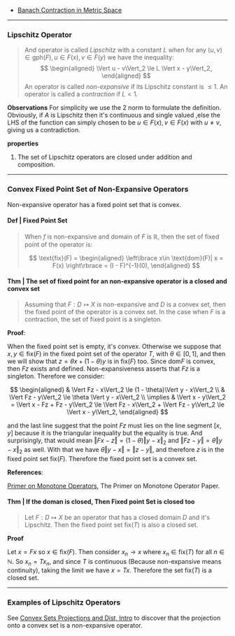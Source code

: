 - [Banach Contraction in Metric Space](Banach%20Contraction%20in%20Metric%20Space.md)

---
### **Lipschitz Operator**

> And operator is called *Lipschitz* with a constant $L$ when for any $(u, v)\in \text{gph}(F), u \in F(x), v \in F(y)$ we have the inequality: 
> $$
> \begin{aligned}
>     \Vert u - v\Vert_2 \le L \Vert x - y\Vert_2,
> \end{aligned}
> $$
> An operator is called *non-expansive* if its Lipschitz constant is $\le 1$. An operator is called a *contraction* if $L< 1$. 

**Observations**
For simplicity we use the 2 norm to formulate the definition. 
Obviously, if $A$ is Lipschitz then it's continuous and single valued ,else the LHS of the function can simply chosen to be $u\in F(x), v\in F(x)$ with $u\neq v$, giving us a contradiction. 


**properties**
1. The set of Lipschitz operators are closed under addition and composition. 

---
### **Convex Fixed Point Set of Non-Expansive Operators**

Non-expansive operator has a fixed point set that is convex. 

#### **Def | Fixed Point Set**
> When $f$ is non-expansive and domain of $F$ is $\mathbb R$, then the set of fixed point of the operator is: 
> 
> $$
> \text{fix}(F) = 
> \begin{aligned}
>    \left\lbrace
>        x\in \text{dom}(F)| x = F(x)
>    \right\rbrace = 
>    (I - F)^{-1}(0), 
> \end{aligned}
> $$

#### **Thm | The set of fixed point for an non-expansive operator is a closed and convex set**

> Assuming that $F : D \mapsto X$ is non-expansive and $D$ is a convex set, then the fixed point of the operator is a convex set. 
> In the case when $F$ is a contraction, the set of fixed point is a singleton. 

**Proof**: 

When the fixed point set is empty, it's convex. 
Otherwise we suppose that $x, y \in \text{fix}(F)$ in the fixed point set of the operator $T$, with $\theta \in [0, 1]$, and then we will show that $z = \theta x + (1 - \theta)y$ is in $\text{fix}(F)$ too. 
Since $\text{dom}F$ is convex, then $Fz$ exists and defined. 
Non-expansiveness asserts that $Fz$ is a singleton. 
Therefore we consider: 

$$
\begin{aligned}
    & \Vert Fz - x\Vert_2 \le (1 - \theta)\Vert y - x\Vert_2
    \\
    & \Vert Fz - y\Vert_2 \le \theta \Vert y - x\Vert_2
    \\
    \implies &
    \Vert x - y\Vert_2 = \Vert x - Fz + Fz - y\Vert_2 \le 
    \Vert Fz - x\Vert_2 + \Vert Fz - y\Vert_2
    \le 
    \Vert x - y\Vert_2, 
\end{aligned}
$$

and the last line suggest that the point $Fz$ must lies on the line segment $[x, y]$ because it is the triangular inequality but the equality is true. 
And surprisingly, that would mean $\Vert Fx - z\Vert = (1 - \theta) \Vert y - x\Vert_2$ and $\Vert Fz - y\Vert = \theta \Vert y - x\Vert_2$ as well. 
With that we have $\theta \Vert y - x\Vert = \Vert z - y\Vert$, and therefore $z$ is in the fixed point set $\text{fix}(F)$. 
Therefore the fixed point set is a convex set. 

**References**: 

[Primer on Monotone Operators](../../MATH%20999%20Paper%20Reviews%20and%20Frontier%20Mathematics/References%20Sep%202022/Primer%20on%20Monotone%20Operators.pdf), The Primer on Monotone Operator Paper. 

#### **Thm | If the doman is closed, Then Fixed point Set is closed too**
> Let $F: D \mapsto X$ be an operator that has a closed domain $D$ and it's Lipschitz. 
> Then the fixed point set $\text{fix} (T)$ is also a closed set. 

**Proof**

Let $x = Fx$ so $x \in \text{fix} (F)$. 
Then consider $x_n \rightarrow x$ where $x_n \in \text{fix}(T)$ for all $n \in \mathbb N$. 
So $x_n = Tx_n$, and since $T$ is continuous (Because non-expansive means continuity), taking the limit we have $x  = Tx$. 
Therefore the set $\text{fix}(T)$ is a closed set. 



---
### **Examples of Lipschitz Operators**

See [Convex Sets Projections and Dist, Intro](Convex%20Sets%20Projections%20and%20Dist,%20Intro.md) to discover that the projection onto a convex set is a non-expansive operator. 

